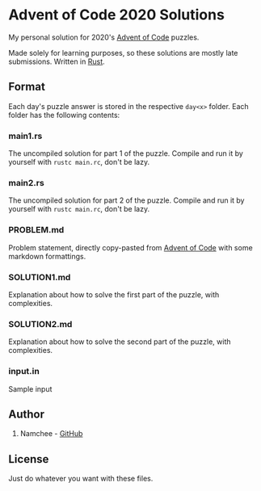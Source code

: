 # Advent of Code 2020 Solutions

My personal solution for 2020's [Advent of Code](https://adventofcode.com/) puzzles.

Made solely for learning purposes, so these solutions are mostly late submissions. Written in [Rust](https://www.rust-lang.org/).

## Format

Each day's puzzle answer is stored in the respective `day<x>` folder.
Each folder has the following contents:

### main1.rs

The uncompiled solution for part 1 of the puzzle. Compile and run it by yourself with `rustc main.rc`, don't be lazy.

### main2.rs

The uncompiled solution for part 2 of the puzzle. Compile and run it by yourself with `rustc main.rc`, don't be lazy.

### PROBLEM.md

Problem statement, directly copy-pasted from [Advent of Code](https://adventofcode.com/) with some markdown formattings.

### SOLUTION1.md

Explanation about how to solve the first part of the puzzle, with complexities.

### SOLUTION2.md

Explanation about how to solve the second part of the puzzle, with complexities.


### input.in

Sample input

## Author

1. Namchee - [GitHub](https://github.com/Namchee)

## License

Just do whatever you want with these files.
